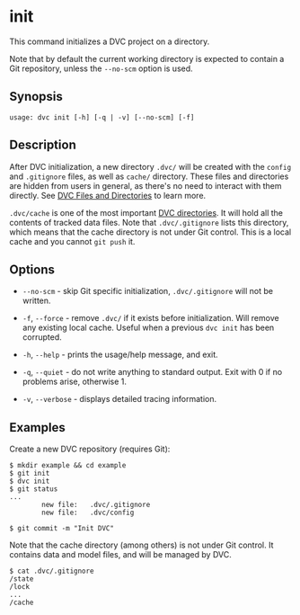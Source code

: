 # init

This command initializes a <abbr>DVC project</abbr> on a directory.

Note that by default the current working directory is expected to contain a Git
repository, unless the `--no-scm` option is used.

## Synopsis

```usage
usage: dvc init [-h] [-q | -v] [--no-scm] [-f]
```

## Description

After DVC initialization, a new directory `.dvc/` will be created with the
`config` and `.gitignore` files, as well as `cache/` directory. These files and
directories are hidden from users in general, as there's no need to interact
with them directly. See
[DVC Files and Directories](/doc/user-guide/dvc-files-and-directories) to learn
more.

`.dvc/cache` is one of the most important
[DVC directories](/doc/user-guide/dvc-files-and-directories). It will hold all
the contents of tracked data files. Note that `.dvc/.gitignore` lists this
directory, which means that the cache directory is not under Git control. This
is a local cache and you cannot `git push` it.

## Options

- `--no-scm` - skip Git specific initialization, `.dvc/.gitignore` will not be
  written.

- `-f`, `--force` - remove `.dvc/` if it exists before initialization. Will
  remove any existing local cache. Useful when a previous `dvc init` has been
  corrupted.

- `-h`, `--help` - prints the usage/help message, and exit.

- `-q`, `--quiet` - do not write anything to standard output. Exit with 0 if no
  problems arise, otherwise 1.

- `-v`, `--verbose` - displays detailed tracing information.

## Examples

Create a new DVC repository (requires Git):

```dvc
$ mkdir example && cd example
$ git init
$ dvc init
$ git status
...
        new file:   .dvc/.gitignore
        new file:   .dvc/config

$ git commit -m "Init DVC"
```

Note that the <abbr>cache</abbr> directory (among others) is not under Git
control. It contains data and model files, and will be managed by DVC.

```dvc
$ cat .dvc/.gitignore
/state
/lock
...
/cache
```
